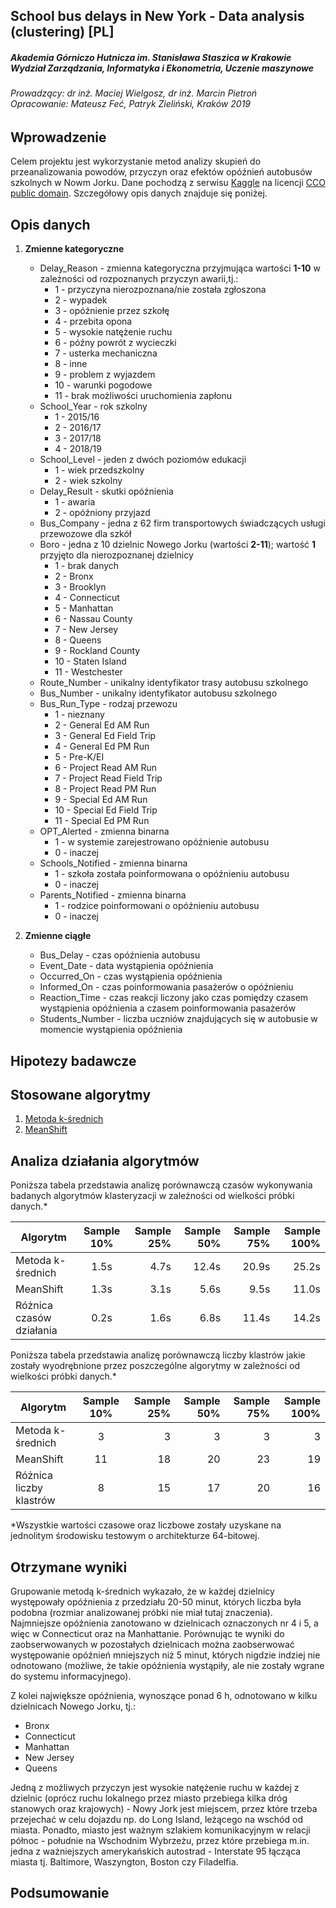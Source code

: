 ## School bus delays in New York - Data analysis (clustering) [PL]

##### Akademia Górniczo Hutnicza im. Stanisława Staszica w Krakowie <br> Wydział Zarządzania, Informatyka i Ekonometria, Uczenie maszynowe
###### Prowadzący: dr inż. Maciej Wielgosz, dr inż. Marcin Pietroń <br> Opracowanie: Mateusz Feć, Patryk Zieliński, Kraków 2019

## Wprowadzenie
Celem projektu jest wykorzystanie metod analizy skupień do przeanalizowania powodów, przyczyn oraz efektów opóźnień autobusów szkolnych w Nowm Jorku. Dane pochodzą z serwisu [Kaggle](https://www.kaggle.com/new-york-city/ny-bus-breakdown-and-delays) na licencji [CCO public domain](https://creativecommons.org/share-your-work/public-domain/cc0/). Szczegółowy opis danych znajduje się poniżej.

## Opis danych
1. **Zmienne kategoryczne**
    * Delay_Reason - zmienna kategoryczna przyjmująca wartości **1-10** w zależności od rozpoznanych przyczyn awarii,tj.:
        * 1 - przyczyna nierozpoznana/nie została zgłoszona
        * 2 - wypadek
        * 3 - opóźnienie przez szkołę
        * 4 - przebita opona
        * 5 - wysokie natężenie ruchu
        * 6 - późny powrót z wycieczki
        * 7 - usterka mechaniczna
        * 8 - inne
        * 9 - problem z wyjazdem
        * 10 - warunki pogodowe
        * 11 - brak możliwości uruchomienia zapłonu
    * School_Year - rok szkolny
        * 1 - 2015/16
        * 2 - 2016/17
        * 3 - 2017/18
        * 4 - 2018/19
    * School_Level - jeden z dwóch poziomów edukacji
        * 1 - wiek przedszkolny
        * 2 - wiek szkolny
    * Delay_Result - skutki opóźnienia
        * 1 - awaria
        * 2 - opóźniony przyjazd
    * Bus_Company - jedna z 62 firm transportowych świadczących usługi przewozowe dla szkół
    * Boro - jedna z 10 dzielnic Nowego Jorku (wartości **2-11**); wartość **1** przyjęto dla nierozpoznanej dzielnicy
        * 1 - brak danych
        * 2 - Bronx
        * 3 - Brooklyn
        * 4 - Connecticut
        * 5 - Manhattan
        * 6 - Nassau County
        * 7 - New Jersey
        * 8 - Queens
        * 9 - Rockland County
        * 10 - Staten Island
        * 11 - Westchester
    * Route_Number - unikalny identyfikator trasy autobusu szkolnego
    * Bus_Number - unikalny identyfikator autobusu szkolnego
    * Bus_Run_Type - rodzaj przewozu
        * 1 - nieznany
        * 2 - General Ed AM Run
        * 3 - General Ed Field Trip
        * 4 - General Ed PM Run
        * 5 - Pre-K/EI
        * 6 - Project Read AM Run
        * 7 - Project Read Field Trip
        * 8 - Project Read PM Run
        * 9 - Special Ed AM Run
        * 10 - Special Ed Field Trip
        * 11 - Special Ed PM Run
    * OPT_Alerted - zmienna binarna
        * 1 - w systemie zarejestrowano opóźnienie autobusu
        * 0 - inaczej
    * Schools_Notified - zmienna binarna
        * 1 - szkoła została poinformowana o opóźnieniu autobusu
        * 0 - inaczej
    * Parents_Notified - zmienna binarna 
        * 1 - rodzice poinformowani o opóźnieniu autobusu
        * 0 - inaczej

2. **Zmienne ciągłe**
    * Bus_Delay - czas opóźnienia autobusu
    * Event_Date - data wystąpienia opóźnienia
    * Occurred_On - czas wystąpienia opóźnienia
    * Informed_On - czas poinformowania pasażerów o opóźnieniu
    * Reaction_Time - czas reakcji liczony jako czas pomiędzy czasem wystąpienia opóźnienia a czasem poinformowania pasażerów
    * Students_Number - liczba uczniów znajdujących się w autobusie w momencie wystąpienia opóźnienia
## Hipotezy badawcze
[comment]: <> (todo)

## Stosowane algorytmy
1. [Metoda k-średnich](https://scikit-learn.org/stable/modules/generated/sklearn.cluster.KMeans.html)
2. [MeanShift](https://scikit-learn.org/stable/modules/generated/sklearn.cluster.MeanShift.html)

[comment]: <> (todo: zastanowic sie nad finalnie uzywanymi metodami)
## Analiza działania algorytmów
Poniższa tabela przedstawia analizę porównawczą czasów wykonywania badanych algorytmów klasteryzacji w zależności od wielkości próbki danych.*

| Algorytm                   | Sample 10%    |  Sample 25% | Sample 50% | Sample 75% | Sample 100% |
|----------------------------|:-------------:|------------:|-----------:|-----------:|------------:|
| Metoda k-średnich          |    1.5s       |   4.7s      |   12.4s    |   20.9s    |   25.2s     |
| MeanShift                  |    1.3s       |   3.1s      |    5.6s    |   9.5s     |   11.0s     |
| Różnica czasów działania   |    0.2s       |   1.6s      |    6.8s    |   11.4s    |   14.2s     |

Poniższa tabela przedstawia analizę porównawczą liczby klastrów jakie zostały wyodrębnione przez poszczególne algorytmy w zależności od wielkości próbki danych.*

| Algorytm                   | Sample 10%    |  Sample 25% | Sample 50% | Sample 75% | Sample 100% |
|----------------------------|:-------------:|------------:|-----------:|-----------:|------------:|
| Metoda k-średnich          |    3          |   3         |   3        |       3    |   3         |
| MeanShift                  |    11         |   18        |       20   |   23       |       19    |
| Różnica liczby klastrów    |      8        |     15      |    17      |    20      |     16      |

*Wszystkie wartości czasowe oraz liczbowe zostały uzyskane na jednolitym środowisku testowym o architekturze 64-bitowej.

[comment]: <> (todo: Wykresy/ploty w jakimś dobrym ułożeniu)
## Otrzymane wyniki

Grupowanie metodą k-średnich wykazało, że w każdej dzielnicy występowały opóźnienia z przedziału 20-50 minut, których liczba była podobna
(rozmiar analizowanej próbki nie miał tutaj znaczenia). Najmniejsze opóźnienia zanotowano w dzielnicach oznaczonych nr 4 i 5,
a więc w Connecticut oraz na Manhattanie. Porównując te wyniki do zaobserwowanych w pozostałych dzielnicach można zaobserwować występowanie
opóźnień mniejszych niż 5 minut, których nigdzie indziej nie odnotowano (możliwe, że takie opóźnienia wystąpiły, ale nie zostały wgrane do systemu informacyjnego).

Z kolei największe opóźnienia, wynoszące ponad 6 h, odnotowano w kilku dzielnicach Nowego Jorku, tj.:
* Bronx
* Connecticut
* Manhattan
* New Jersey
* Queens

Jedną z możliwych przyczyn jest wysokie natężenie ruchu w każdej z dzielnic (oprócz ruchu lokalnego przez miasto przebiega
kilka dróg stanowych oraz krajowych) - Nowy Jork jest miejscem, przez które trzeba przejechać w celu dojazdu np. do Long Island, leżącego na wschód od miasta.
Ponadto, miasto jest ważnym szlakiem komunikacyjnym w relacji północ - południe na Wschodnim Wybrzeżu, przez które przebiega m.in. jedna z ważniejszych amerykańskich autostrad - Interstate 95
łącząca miasta tj. Baltimore, Waszyngton, Boston czy Filadelfia.

[comment]: <> (boxploty tutaj też by się przydały)
[comment]: <> (todo: analiza 2 przypadkow "uzycia" - dopisz coś o MeanShift bo wiesz lepiej jak ten alg dokładnie działa)

## Podsumowanie 
[comment]: <> (todo)



